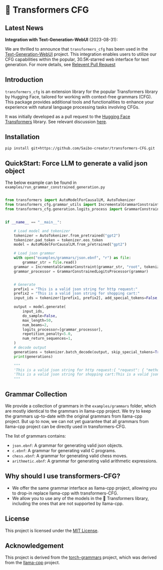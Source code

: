 # 🤗 Transformers CFG

## Latest News

**Integration with Text-Generation-WebUI** (2023-08-31):

We are thrilled to announce that `transformers_cfg` has been used in the [Text-Generation-WebUI](https://github.com/oobabooga/text-generation-webui) project. 
This integration enables users to utilize our CFG capabilities within the popular, 30.5K-starred web interface for text generation. 
For more details, see [Relevent Pull Request](https://github.com/oobabooga/text-generation-webui/pull/4953)


## Introduction
`transformers_cfg` is an extension library for the popular Transformers library by Hugging Face, tailored for working with context-free grammars (CFG). 
This package provides additional tools and functionalities to enhance your experience with natural language processing tasks involving CFGs.

It was initially developed as a pull request to the [Hugging Face Transformers](https://github.com/huggingface/transformers) library.
See relevant discussion [here](https://github.com/huggingface/transformers/pull/27557).

## Installation

```bash
pip install git+https://github.com/Saibo-creator/transformers-CFG.git
```

## QuickStart: Force LLM to generate a valid json object

The below example can be found in `examples/run_grammar_constrained_generation.py`

```python

from transformers import AutoModelForCausalLM, AutoTokenizer
from transformers_cfg.grammar_utils import IncrementalGrammarConstraint
from transformers_cfg.generation.logits_process import GrammarConstrainedLogitsProcessor


if __name__ == "__main__":

    # Load model and tokenizer
    tokenizer = AutoTokenizer.from_pretrained("gpt2")
    tokenizer.pad_token = tokenizer.eos_token
    model = AutoModelForCausalLM.from_pretrained("gpt2")

    # Load json grammar
    with open("examples/grammars/json.ebnf", "r") as file:
        grammar_str = file.read()
    grammar = IncrementalGrammarConstraint(grammar_str, "root", tokenizer)
    grammar_processor = GrammarConstrainedLogitsProcessor(grammar)


    # Generate
    prefix1 = "This is a valid json string for http request:"
    prefix2 = "This is a valid json string for shopping cart:"
    input_ids = tokenizer([prefix1, prefix2], add_special_tokens=False, return_tensors="pt", padding=True)["input_ids"]

    output = model.generate(
        input_ids,
        do_sample=False,
        max_length=50,
        num_beams=2,
        logits_processor=[grammar_processor],
        repetition_penalty=5.0,
        num_return_sequences=1,
    )
    # decode output
    generations = tokenizer.batch_decode(output, skip_special_tokens=True)
    print(generations)

    """
    'This is a valid json string for http request:{ "request": { "method": "GET", "headers": [], "content": "Content","type": "application" }}
    'This is a valid json string for shopping cart:This is a valid json string for shopping cart:{ "name": "MyCart", "price": 0, "value": 1 }
    """

```

## Grammar Collection

We provide a collection of grammars in the `examples/grammars` folder, which are mostly identical to the grammars in llama-cpp project.
We try to keep the grammars up-to-date with the original grammars from llama-cpp project.
But up to now, we can not yet guarantee that all grammars from llama-cpp project can be directly used in transformers-CFG.

The list of grammars contains:
- `json.ebnf`: A grammar for generating valid json objects.
- `c.ebnf`: A grammar for generating valid C programs.
- `chess.ebnf`: A grammar for generating valid chess moves.
- `arithmetic.ebnf`: A grammar for generating valid arithmetic expressions.


## Why should I use transformers-CFG?

- We offer the same grammar interface as llama-cpp project, allowing you to drop-in replace llama-cpp with transformers-CFG.
- We allow you to use any of the models in the 🤗 Transformers library, including the ones that are not supported by llama-cpp.



## License
This project is licensed under the [MIT License](LICENSE).

## Acknowledgement

This project is derived from the [torch-grammars](https://github.com/Shopify/torch-grammar) project, which was derived from the [llama-cpp](https://github.com/ggerganov/llama.cpp) project.



